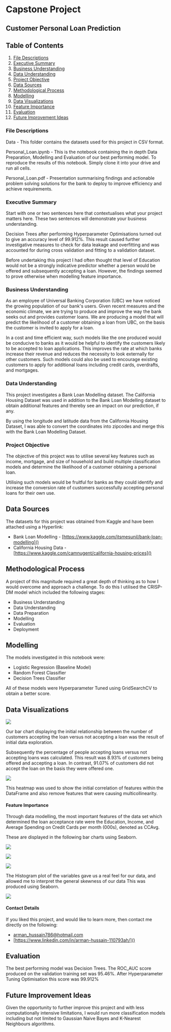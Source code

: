 # Capstone Project   
## Customer Personal Loan Prediction 
## Table of Contents
1. [File Descriptions](#File)
2. [Executive Summary](#Executive)
3. [Business Understanding](#Business)
4. [Data Understanding](#Data)
5. [Project Objective](#Project)
6. [Data Sources](#Data)
7. [Methodological Process](#Methodological)
8. [Modelling](#Modelling)
9. [Data Visualizations](#Data)
10. [Feature Importance](#Feature)
11. [Evaluation](#Evaluation)
12. [Future Improvement Ideas](#Future)



### File Descriptions
Data - This folder contains the datasets used for this project in CSV format.

Personal_Loan.ipynb - This is the notebook containing the in depth Data Preparation, Modelling and Evaluation of our best performing model. To reproduce the results of this notebook. Simply clone it into your drive and run all cells.

Personal_Loan.pdf - Presentation summarising findings and actionable problem solving solutions for the bank to deploy to improve efficiency and achieve requirements.

### Executive Summary

Start with one or two sentences here that contextualises what your project matters here.
These two sentences will demonstrate your business understanding. 

Decision Trees after performing Hyperparameter Optimisations turned out to give an accuracy level of 99.912%. This result caused further investigative measures to check for data leakage and overfitting and was accounted for during cross validation and fitting to a validation dataset.

Before undertaking this project I had often thought that level of Education would not be a strongly indicative predictor whether a person would be offered and subsequently accepting a loan. However, the findings seemed to prove otherwise when modelling feature importance.

### Business Understanding
As an employee of Universal Banking Corporation (UBC) we have noticed the growing population of our bank's users. Given recent measures and the economic climate, we are trying to produce and improve the way the bank seeks out and provides customer loans. We are producing a model that will predict the likelihood of a customer obtaining a loan from UBC, on the basis the customer is invited to apply for a loan. 

In a cost and time efficient way, such models like the one produced would be conducive to banks as it would be helpful to identify the customers likely to be accepted to loan applications. This improves the rate at which banks increase their revenue and reduces the necessity to look externally for other customers. Such models could also be used to encourage existing customers to apply for additional loans including credit cards, overdrafts, and mortgages.

### Data Understanding

This project investigates a Bank Loan Modelling dataset. The California Housing Dataset was used in addition to the Bank Loan Modelling dataset to obtain additional features and thereby see an impact on our prediction, if any. 

By using the longitude and latitude data from the California Housing Dataset, I was able to convert the coordinates into zipcodes and merge this with the Bank Loan Modelling Dataset.

### Project Objective

The objective of this project was to utilise several key features such as income, mortgage, and size of household and build multiple classification models and determine the likelihood of a customer obtaining a personal loan. 

Utilising such models would be fruitful for banks as they could identify and increase the conversion rate of customers successfully accepting personal loans for their own use.

## Data Sources
The datasets for this project was obtained from Kaggle and have been attached using a Hyperlink:

- Bank Loan Modelling - [https://www.kaggle.com/itsmesunil/bank-loan-modelling]()
- California Housing Data -  [https://www.kaggle.com/camnugent/california-housing-prices]()

## Methodological Process

A project of this magnitude required a great depth of thinking as to how I would overcome and approach a challenge. To do this I utilised the CRISP-DM model which included the following stages:

- Business Understanding
- Data Understanding
- Data Preparation
- Modelling
- Evaluation
- Deployment

## Modelling

The models investigated in this notebook were:

- Logistic Regression (Baseline Model)
- Random Forest Classifier
- Decision Trees Classifier 

All of these models were Hyperparameter Tuned using GridSearchCV to obtain a better score.

## Data Visualizations

![](Images/Acceptance.png)

Our bar chart displaying the initial relationship between the number of customers accepting the loan versus not accepting a loan was the result of initial data exploration. 

Subsequently the percentage of people accepting loans versus not accepting loans was calculated. This result was 8.93% of customers being offered and accepting a loan. In contrast, 91.07% of customers did not accept the loan on the basis they were offered one.

![](Images/HeatMap.png)

This heatmap was used to show the initial correlation of features within the DataFrame and also remove features that were causing multicollinearity. 

#### Feature Importance

Through data modelling, the most important features of the data set which determined the loan acceptance rate were the Education, Income, and Average Spending on Credit Cards per month (000s), denoted as CCAvg.

These are displayed in the following bar charts using Seaborn.

![](Images/Education.png)

![](Images/Income.png)

![](Images/CCAvg.png)

The Histogram plot of the variables gave us a real feel for our data, and allowed me to interpret the general skewness of our data This was produced using Seaborn.

![](Images/Histplot.png)

#### Contact Details

If you liked this project, and would like to learn more, then contact me directly on the following:

* [arman_hussain786@hotmail.com]()
* [https://www.linkedin.com/in/arman-hussain-110793ah/]()

## Evaluation

The best performing model was Decision Trees. The ROC_AUC score produced on the validation training set was 95.46%. After Hyperparameter Tuning Optimisation this score was 99.912%

## Future Improvement Ideas

Given the opportunity to further improve this project and with less computationally intensive limitations, I would run more classification models including but not limited to Gaussian Naive Bayes and K-Nearest Neighbours algorithms.

